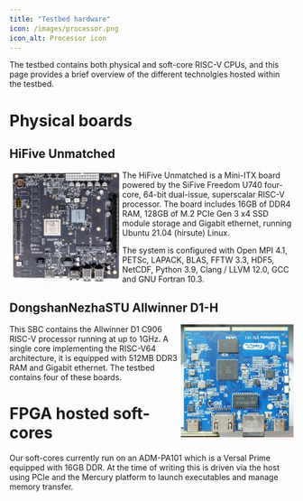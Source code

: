 ```yaml
---
title: "Testbed hardware"
icon: /images/processor.png
icon_alt: Processor icon
---
```


The testbed contains both physical and soft-core RISC-V CPUs, and this page provides a brief overview of the different technolgies hosted within the testbed.

# Physical boards

## HiFive Unmatched
<img src="/images/HiFive_unmatched.jpg" width="200" height="200" align="left"/>
The HiFive Unmatched is a Mini-ITX board powered by the SiFive Freedom U740 four-core, 64-bit dual-issue, superscalar RISC-V processor. The board includes 16GB of DDR4 RAM, 128GB of M.2 PCIe Gen 3 x4 SSD module storage and Gigabit ethernet, running Ubuntu 21.04 (hirsute) Linux. 

The system is configured with Open MPI 4.1, PETSc, LAPACK, BLAS, FFTW 3.3, HDF5, NetCDF, Python 3.9, Clang / LLVM 12.0, GCC and  GNU Fortran 10.3. 

## DongshanNezhaSTU Allwinner D1-H
<img src="/images/DongshanNezhaSTU.png" width="200" height="200" align="right"/>
This SBC contains the Allwinner D1 C906 RISC-V processor running at up to 1GHz. A single core implementing the RISC-V64 architecture, it is equipped with 512MB DDR3 RAM and Gigabit ethernet. The testbed contains four of these boards.


# FPGA hosted soft-cores

Our soft-cores currently run on an ADM-PA101 which is a Versal Prime equipped with 16GB DDR. At the time of writing this is driven via the host using PCIe and the Mercury platform to launch executables and manage memory transfer.

